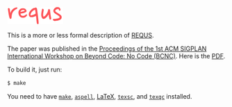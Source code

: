 <img src="https://github.com/yegor256/requs/raw/master/logo.svg" width="128" />

This is a more or less formal description
of [REQUS](https://github.com/yegor256/requs).

The paper was published in the 
[Proceedings of the 1st ACM SIGPLAN International Workshop on Beyond Code: No Code (BCNC)](https://dl.acm.org/doi/abs/10.1145/3486949.3486963).
Here is the [PDF](https://www.yegor256.com/pdf/2021/requs.pdf).

To build it, just run:

```bash
$ make
```

You need to have
[`make`](https://www.gnu.org/software/make/),
[`aspell`](http://aspell.net/),
[LaTeX](https://www.latex-project.org/),
[`texsc`](https://rubygems.org/gems/texsc),
and
[`texqc`](https://rubygems.org/gems/texqc)
installed.
